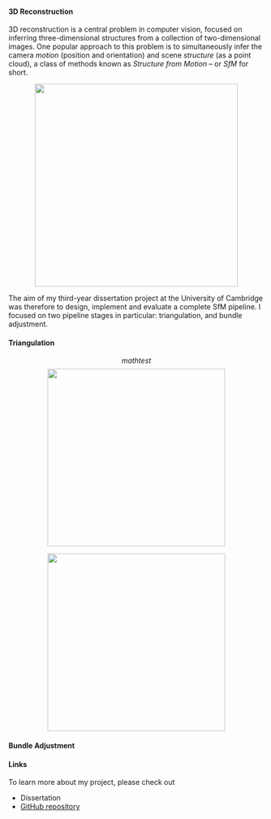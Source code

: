 #### 3D Reconstruction
3D reconstruction is a central problem in computer vision, focused on inferring three-dimensional structures from a collection of two-dimensional images. One popular approach to this problem is to simultaneously infer the camera *motion* (position and orientation) and scene *structure* (as a point cloud), a class of methods known as *Structure from Motion* – or *SfM* for short. 

<img src="/assets/images/sfm/simple-pipeline.png" width="400px;"  style="display:block;margin-left:auto;margin-right:auto;" />

The aim of my third-year dissertation project at the University of Cambridge was therefore to design, implement and evaluate a complete SfM pipeline. I focused on two pipeline stages in particular: triangulation, and bundle adjustment.

#### Triangulation

$$ math test $$
<img src="/assets/images/sfm/triangulation.png" width="350px"  style="display:block;margin-left:auto;margin-right:auto" />

<img src="/assets/images/sfm/midpoint.png" width="350px"  style="display:block;margin-left:auto;margin-right:auto" />


#### Bundle Adjustment


#### Links
To learn more about my project, please check out
- Dissertation
- [GitHub repository](https://github.com/meganelisabethfinch/StructureFromMotion)